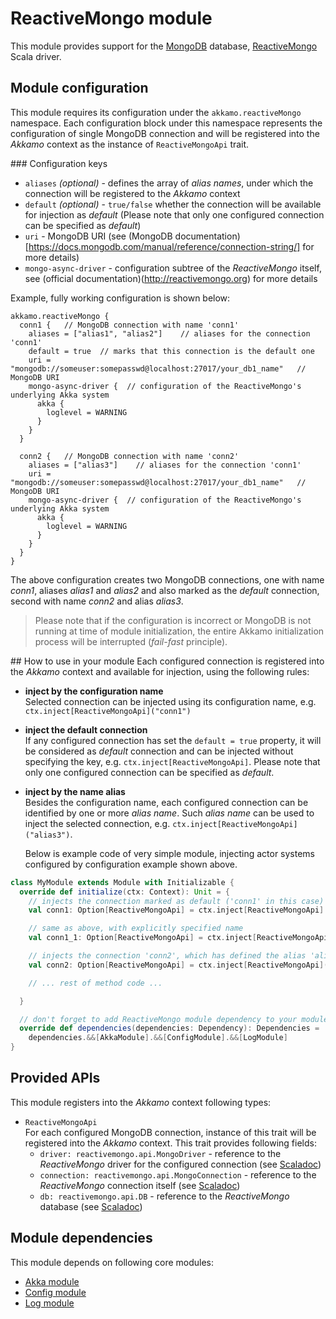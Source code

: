 # ReactiveMongo module

This module provides support for the [MongoDB](https://www.mongodb.com) database, [ReactiveMongo](http://reactivemongo.org) Scala driver.

## Module configuration
This module requires its configuration under the `akkamo.reactiveMongo` namespace. Each configuration block under this namespace represents the configuration of single MongoDB connection and will be registered into the *Akkamo* context as the instance of `ReactiveMongoApi` trait.

### Configuration keys
* `aliases` *(optional)* - defines the array of *alias names*, under which the connection will be registered to the *Akkamo* context
* `default` *(optional)* - `true/false` whether the connection will be available for injection as *default* (Please note that only one configured connection can be specified as *default*)
* `uri` - MongoDB URI (see (MongoDB documentation)[https://docs.mongodb.com/manual/reference/connection-string/] for more details)
* `mongo-async-driver` - configuration subtree of the *ReactiveMongo* itself, see (official documentation)(http://reactivemongo.org) for more details

Example, fully working configuration is shown below:

```
akkamo.reactiveMongo {
  conn1 {   // MongoDB connection with name 'conn1'
    aliases = ["alias1", "alias2"]    // aliases for the connection 'conn1'
    default = true  // marks that this connection is the default one
    uri = "mongodb://someuser:somepasswd@localhost:27017/your_db1_name"   // MongoDB URI
    mongo-async-driver {  // configuration of the ReactiveMongo's underlying Akka system
      akka {
        loglevel = WARNING
      }
    }
  }

  conn2 {   // MongoDB connection with name 'conn2'
    aliases = ["alias3"]    // aliases for the connection 'conn1'
    uri = "mongodb://someuser:somepasswd@localhost:27017/your_db1_name"   // MongoDB URI
    mongo-async-driver {  // configuration of the ReactiveMongo's underlying Akka system
      akka {
        loglevel = WARNING
      }
    }
  }
}
```

The above configuration creates two MongoDB connections, one with name *conn1*, aliases *alias1* and *alias2* and also marked as the *default* connection, second with name *conn2* and alias *alias3*.

> Please note that if the configuration is incorrect or MongoDB is not running at time of module initialization, the entire Akkamo initialization process will be interrupted (_fail-fast_ principle).

## How to use in your module
Each configured connection is registered into the *Akkamo* context and available for injection, using the following rules:

* **inject by the configuration name**  
  Selected connection can be injected using its configuration name, e.g. `ctx.inject[ReactiveMongoApi]("conn1")`
* **inject the default connection**  
  If any configured connection has set the `default = true` property, it will be considered as *default* connection and can be injected without specifying the key, e.g. `ctx.inject[ReactiveMongoApi]`. Please note that only one configured connection can be specified as *default*.
* **inject by the name alias**  
  Besides the configuration name, each configured connection can be identified by one or more *alias name*. Such *alias name* can be used to inject the selected connection, e.g. `ctx.inject[ReactiveMongoApi]("alias3")`.

  Below is example code of very simple module, injecting actor systems configured by configuration example shown above.

```scala
class MyModule extends Module with Initializable {
  override def initialize(ctx: Context): Unit = {
    // injects the connection marked as default ('conn1' in this case)
    val conn1: Option[ReactiveMongoApi] = ctx.inject[ReactiveMongoApi]

    // same as above, with explicitly specified name
    val conn1_1: Option[ReactiveMongoApi] = ctx.inject[ReactiveMongoApi]("conn1")

    // injects the connection 'conn2', which has defined the alias 'alias3'
    val conn2: Option[ReactiveMongoApi] = ctx.inject[ReactiveMongoApi]("alias3")

    // ... rest of method code ...

  }

  // don't forget to add ReactiveMongo module dependency to your module
  override def dependencies(dependencies: Dependency): Dependencies =
    dependencies.&&[AkkaModule].&&[ConfigModule].&&[LogModule]
}
```

## Provided APIs
This module registers into the *Akkamo* context following types:

- `ReactiveMongoApi`  
  For each configured MongoDB connection, instance of this trait will be registered into the *Akkamo* context. This trait provides following fields:
  - `driver: reactivemongo.api.MongoDriver` - reference to the *ReactiveMongo* driver for the configured connection (see [Scaladoc](http://reactivemongo.org/releases/0.11/api/#reactivemongo.api.MongoDriver))
  - `connection: reactivemongo.api.MongoConnection` - reference to the *ReactiveMongo* connection itself (see [Scaladoc](http://reactivemongo.org/releases/0.11/api/#reactivemongo.api.MongoConnection))
  - `db: reactivemongo.api.DB` - reference to the *ReactiveMongo* database (see [Scaladoc](http://reactivemongo.org/releases/0.11/api/#reactivemongo.api.DB))

## Module dependencies
This module depends on following core modules:

* [Akka module](akka-module.md)
* [Config module](config-module.md)
* [Log module](log-module.md)
